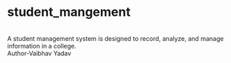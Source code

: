 # student_mangement
<br>
A student management system is designed to record, analyze, and manage information in a college.<br> 
Author-Vaibhav Yadav
